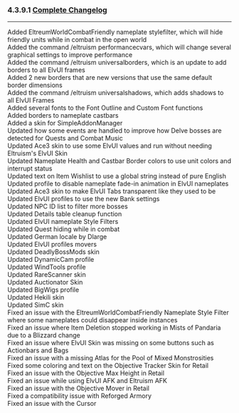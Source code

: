 ### 4.3.9.1 [Complete Changelog](https://github.com/eltreum0/eltruism/blob/main/Changelog.md)
___
Added EltreumWorldCombatFriendly nameplate stylefilter, which will hide friendly units while in combat in the open world  
Added the command /eltruism performancecvars, which will change several graphical settings to improve performance  
Added the command /eltruism universalborders, which is an update to add borders to all ElvUI frames  
Added 2 new borders that are new versions that use the same default border dimensions  
Added the command /eltruism universalshadows, which adds shadows to all ElvUI Frames  
Added several fonts to the Font Outline and Custom Font functions  
Added borders to nameplate castbars  
Added a skin for SimpleAddonManager  
Updated how some events are handled to improve how Delve bosses are detected for Quests and Combat Music  
Updated Ace3 skin to use some ElvUI values and run without needing Eltruism's ElvUI Skin  
Updated Nameplate Health and Castbar Border colors to use unit colors and interrupt status  
Updated text on Item Wishlist to use a global string instead of pure English  
Updated profile to disable nameplate fade-in animation in ElvUI nameplates  
Updated Ace3 skin to make ElvUI Tabs transparent like they used to be  
Updated ElvUI profiles to use the new Bank settings  
Updated NPC ID list to filter more bosses  
Updated Details table cleanup function  
Updated ElvUI nameplate Style Filters  
Updated Quest hiding while in combat  
Updated German locale by Dlarge  
Updated ElvUI profiles movers  
Updated DeadlyBossMods skin  
Updated DynamicCam profile  
Updated WindTools profile  
Updated RareScanner skin  
Updated Auctionator Skin  
Updated BigWigs profile  
Updated Hekili skin  
Updated SimC skin  
Fixed an issue with the EltreumWorldCombatFriendly Nameplate Style Filter where some nameplates could disappear inside instances  
Fixed an issue where Item Deletion stopped working in Mists of Pandaria due to a Blizzard change  
Fixed an issue where ElvUI Skin was missing on some buttons such as Actionbars and Bags  
Fixed an issue with a missing Atlas for the Pool of Mixed Monstrosities  
Fixed some coloring and text on the Objective Tracker Skin for Retail  
Fixed an issue with the Objective Max Height in Retail  
Fixed an issue while using ElvUI AFK and Eltruism AFK  
Fixed an issue with the Objective Mover in Retail  
Fixed a compatibility issue with Reforged Armory  
Fixed an issue with the Cursor
